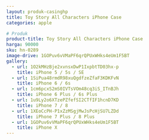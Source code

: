 ```yaml
---
layout: produk-casinghp
title: Toy Story All Characters iPhone Case
categories: apple

# Produk
product-title: Toy Story All Characters iPhone Case
harga: 90000
sku: hn-0289
image-drive: 1GOPuv6vVMaPF6qrQPUxWHks4eUm1F5BT
gallery:
  - url: 1O2kMHzBje2xvnsxDwP1IxpbtTD03hx-p
    title: iPhone 5 / 5s / SE
  - url: 1SiPua48rmdR98xuQgdfzeZfaF3KDKFvN
    title: iPhone 6 / 6s
  - url: 1cm6pcxS2mS0IVTsVOm48cq3iS_ITnBJh
    title: iPhone 6 Plus / 6s Plus
  - url: 1u9Ly2o6XTzePZfefSI2CTfIF1hcnD7KD
    title: iPhone 7 / 8
  - url: 1XEoCcPH-P1xZzMSgjMwJsPcHjSU7LZDd
    title: iPhone 7 Plus / 8 Plus
  - url: 1GOPuv6vVMaPF6qrQPUxWHks4eUm1F5BT
    title: iPhone X
---
```

